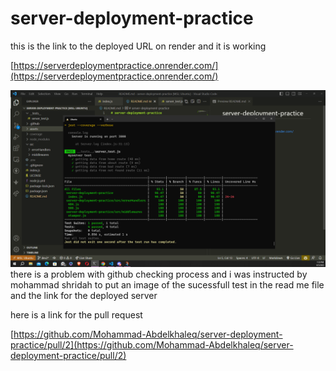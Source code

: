 # server-deployment-practice
this is the link to the deployed URL on render and it is working 


[https://serverdeploymentpractice.onrender.com/](https://serverdeploymentpractice.onrender.com/)


![Alt Text](./assets/Screenshot%202023-06-05%20133340.png)
there is a problem with github checking process and i was instructed by mohammad shridah to put an image of the sucessfull test in the read me file and the link for the deployed server 

here is a link for the pull request 

[https://github.com/Mohammad-Abdelkhaleq/server-deployment-practice/pull/2](https://github.com/Mohammad-Abdelkhaleq/server-deployment-practice/pull/2)
